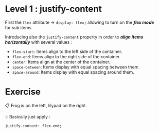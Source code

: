# Level 1 : justify-content

First the `flex` attribute &rarr; `display: flex;` allowing to turn on the ***flex mode*** for sub items.

Introducing also the `justify-content` property in order to ***align items horizontally*** with several values : 
- `flex-start`: Items align to the left side of the container.
- `flex-end`: Items align to the right side of the container.
- `center`: Items align at the center of the container.
- `space-between`: Items display with equal spacing between them.
- `space-around`: Items display with equal spacing around them.

# Exercise

:clipboard: Frog is on the left, lilypad on the right. 

:bulb: Basically just apply : 

```css
justify-content: flex-end;
```
